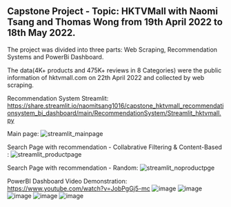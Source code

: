 
## Capstone Project - Topic: HKTVMall with Naomi Tsang and Thomas Wong from 19th April 2022 to 18th May 2022. 

The project was divided into three parts: Web Scraping, Recommendation Systems and PowerBi Dashboard. 

The data(4K+ products and 475K+ reviews in 8 Categories) were the public information of hktvmall.com on 22th April 2022 and collected by web scraping.

Recommendation System Streamlit: 
https://share.streamlit.io/naomitsang1016/capstone_hktvmall_recommendationsystem_bi_dashboard/main/RecommendationSystem/Streamlit_hktvmall.py

Main page:
![streamlit_mainpage](https://user-images.githubusercontent.com/97008731/168754037-d45b2604-a32a-488d-abfe-416959fdec3a.png)

Search Page with recommendation - Collabrative Filtering & Content-Based :
![streamlit_productpage](https://user-images.githubusercontent.com/97008731/168754156-74f53b36-fb59-488a-a3f1-86c77dc976b9.png)

Search Page with recommendation - Random:
![streamlit_noproductpge](https://user-images.githubusercontent.com/97008731/168754374-b71b8be9-58c0-4feb-a394-c8992aa3aa68.png)

PowerBI Dashboard Video Demonstration:
https://www.youtube.com/watch?v=JobPgGj5-mc
![image](https://user-images.githubusercontent.com/97008731/168754572-d9949853-6ec6-4bc9-bcfa-c91f82920ebf.png)
![image](https://user-images.githubusercontent.com/97008731/168755587-a2262eef-535c-406b-8c33-d20f13661b41.png)
![image](https://user-images.githubusercontent.com/97008731/168755635-2bc08aea-eddc-4b24-abfa-acfecfb3c203.png)
![image](https://user-images.githubusercontent.com/97008731/168755707-09214408-5de4-4a23-a685-6dbeeaf75c3f.png)
![image](https://user-images.githubusercontent.com/97008731/168755773-76ccee71-9afe-4e1d-a889-56f7f0e33695.png)

